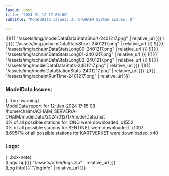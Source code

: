 ```yaml
---
layout: post
title: "2024-01-12 17:00:00"
subtitle: "ModelData Issues: 3; A-CHAIM System Issues: 0"

---
```


![]({{ "/assets/img/modelDataDataStatsShort-2401217.png" | relative_url }})
![]({{ "/assets/img/achaimDataStatsShort-2401217.png" | relative_url }})
![]({{ "/assets/img/achaimDataStatsLong00-2401217.png" | relative_url }})
![]({{ "/assets/img/achaimDataStatsLong01-2401217.png" | relative_url }})
![]({{ "/assets/img/achaimDataStatsLong02-2401217.png" | relative_url }})
![]({{ "/assets/img/modelDataDataStats-2401217.png" | relative_url }})
![]({{ "/assets/img/modelDataStationStats-2401217.png" | relative_url }})
![]({{ "/assets/img/achaimRunTime-2401217.png" | relative_url }})


### ModelData Issues:  
  
{: .box-warning}  
 ModelData report for 12-Jan-2024 17:15:08   
 /home/chaim/ACHAIM_SERVER/A-CHAIM/modelData/2024/012/17/modelData.mat   
 0% of all possible stations for IONO were downloaded. x1552   
 0% of all possible stations for SENTINEL were downloaded. x1007   
 8.6957% of all possible stations for KARTVERKET were downloaded. x40   
  


### Logs:  
  
{: .box-note}  
[Logs.zip]({{ "/assets/other/logs.zip" | relative_url }})  
[Log Info]({{ "/logInfo" | relative_url }})  
